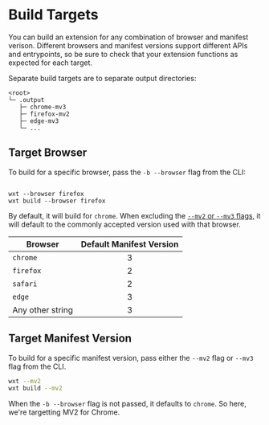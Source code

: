 # Build Targets

You can build an extension for any combination of browser and manifest verison. Different browsers and manifest versions support different APIs and entrypoints, so be sure to check that your extension functions as expected for each target.

Separate build targets are to separate output directories:

```
<root>
└─ .output
   ├─ chrome-mv3
   ├─ firefox-mv2
   ├─ edge-mv3
   └─ ...
```

## Target Browser

To build for a specific browser, pass the `-b --browser` flag from the CLI:

```

wxt --browser firefox
wxt build --browser firefox

```

By default, it will build for `chrome`. When excluding the [`--mv2` or `--mv3` flags](#target-manifest-version), it will default to the commonly accepted version used with that browser.

| Browser          | Default Manifest Version |
| ---------------- | :----------------------: |
| `chrome`         |            3             |
| `firefox`        |            2             |
| `safari`         |            2             |
| `edge`           |            3             |
| Any other string |            3             |

## Target Manifest Version

To build for a specific manifest version, pass either the `--mv2` flag or `--mv3` flag from the CLI.

```sh
wxt --mv2
wxt build --mv2
```

When the `-b --browser` flag is not passed, it defaults to `chrome`. So here, we're targetting MV2 for Chrome.

